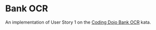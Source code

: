 # Bank OCR

An implementation of User Story 1 on the [Coding Dojo Bank OCR](http://codingdojo.org/kata/BankOCR/) kata.
